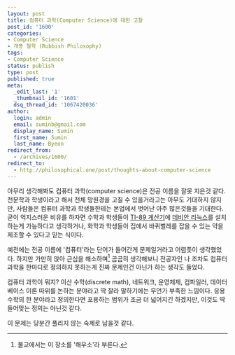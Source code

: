 ```yaml
---
layout: post
title: 컴퓨터 과학(Computer Science)에 대한 고찰
post_id: '1600'
categories:
- Computer Science
- 개똥 철학 (Rubbish Philosophy)
tags:
- Computer Science
status: publish
type: post
published: true
meta:
  _edit_last: '1'
  _thumbnail_id: '1601'
  dsq_thread_id: '1067420036'
author:
  login: admin
  email: suminb@gmail.com
  display_name: Sumin
  first_name: Sumin
  last_name: Byeon
redirect_from:
  - /archives/1600/
redirect_to:
  - http://philosophical.one/post/thoughts-about-computer-science
---
```

아무리 생각해봐도 컴퓨터 과학(computer science)은 전공 이름을 잘못 지은것 같다. 천문학과 학생이라고 해서 천체 망원경을 고칠 수 있을거라고는 아무도 기대하지 않지만, 사람들은 컴퓨터 과학과 학생들한테는 본업에서 벗어난 아주 많은것들을 기대한다. 굳이 억지스러운 비유를 하자면 수학과 학생들이 [TI-89 계산기](http://en.wikipedia.org/wiki/TI-89_series)에 [데비안 리눅스](http://www.debian.org/)를 설치하는게 가능하다고 생각하거나, 화학과 학생들이 집에서 바퀴벌레를 잡을 수 있는 약을 제조할 수 있다고 믿는 식이다.

예전에는 전공 이름에 '컴퓨터'라는 단어가 들어간게 문제일거라고 어렴풋이 생각했었다. 하지만 가만히 앉아 근심을 해소하며[^1] 곰곰히 생각해보니 전공자인 나 조차도 컴퓨터 과학을 한마디로 정의하지 못하는게 진짜 문제인건 아닌가 하는 생각도 들었다.

컴퓨터 과학이 뭐지? 이산 수학(discrete math), 네트워크, 운영체제, 컴파일러, 데이터베이스 이론 따위를 논하는 분야라고 딱 잘라 말하기에는 무언가 부족한 느낌이다. 응용 수학의 한 분야라고 정의한다면 포용하는 범위가 조금 더 넓어지긴 하겠지만, 이것도 딱 들어맞는 정의는 아닌것 같다.

이 문제는 당분간 풀리지 않는 숙제로 남을것 같다.

[^1]: 불교에서는 이 장소를 '해우소'라 부른다.

